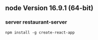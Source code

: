 ## node Version 16.9.1 (64-bit)

### server restaurant-server

```
npm install -g create-react-app
```
